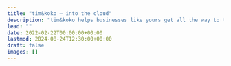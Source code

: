 ```yaml
---
title: "tim&koko — into the cloud"
description: "tim&koko helps businesses like yours get all the way to the top. More specifically: Into the cloud. With advice at eye-level and technological solutions that unlock untapped potential"
lead: ""
date: 2022-02-22T00:00:00+00:00
lastmod: 2024-08-24T12:30:00+00:00
draft: false
images: []
---
```

